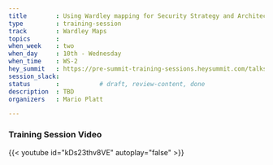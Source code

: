 ```yaml
---
title        : Using Wardley mapping for Security Strategy and Architecture development
type         : training-session
track        : Wardley Maps
topics       :
when_week    : two
when_day     : 10th - Wednesday
when_time    : WS-2
hey_summit   : https://pre-summit-training-sessions.heysummit.com/talks/using-wardley-mapping-for-security-strategy-and-architecture-development/
session_slack:
status       :           # draft, review-content, done
description  : TBD
organizers   : Mario Platt

---
```



### Training Session Video

{{< youtube id="kDs23thv8VE" autoplay="false" >}} 